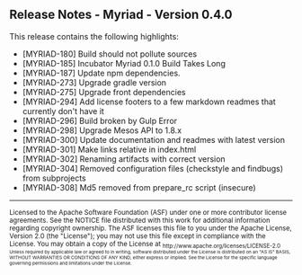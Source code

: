 Release Notes - Myriad - Version 0.4.0
-------------------------------------------
This release contains the following highlights:

  * [MYRIAD-180] Build should not pollute sources
  * [MYRIAD-185] Incubator Myriad 0.1.0 Build Takes Long
  * [MYRIAD-187] Update npm dependencies.
  * [MYRIAD-273] Upgrade gradle version
  * [MYRIAD-275] Upgrade front dependencies
  * [MYRIAD-294] Add license footers to a few markdown readmes that currently don't have it
  * [MYRIAD-296] Build broken by Gulp Error
  * [MYRIAD-298] Upgrade Mesos API to 1.8.x
  * [MYRIAD-300] Update documentation and readmes with latest version
  * [MYRIAD-301] Make links relative in index.html
  * [MYRIAD-302] Renaming artifacts with correct version
  * [MYRIAD-304] Removed configuration files (checkstyle and findbugs) from subprojects
  * [MYRIAD-308] Md5 removed from prepare_rc script (insecure)

---
<sub>
Licensed to the Apache Software Foundation (ASF) under one
or more contributor license agreements.  See the NOTICE file
distributed with this work for additional information
regarding copyright ownership.  The ASF licenses this file
to you under the Apache License, Version 2.0 (the
"License"); you may not use this file except in compliance
with the License.  You may obtain a copy of the License at

<sub>
  http://www.apache.org/licenses/LICENSE-2.0

<sub>
Unless required by applicable law or agreed to in writing,
software distributed under the License is distributed on an
"AS IS" BASIS, WITHOUT WARRANTIES OR CONDITIONS OF ANY
KIND, either express or implied.  See the License for the
specific language governing permissions and limitations
under the License.

